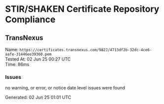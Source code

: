 # STIR/SHAKEN Certificate Repository Compliance

## TransNexus

Name: `https://certificates.transnexus.com/982J/4713df2b-32dc-4ce6-aafe-31446ee39360.pem`\
Tested At: 02 Jun 25 00:27 UTC\
Time: 86ms

### Issues

no warning, or error, or notice date level issues were found

Generated: 02 Jun 25 01:01 UTC